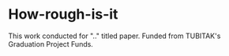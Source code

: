 # How-rough-is-it
This work conducted for ".." titled paper. Funded from TUBITAK's Graduation Project Funds.
